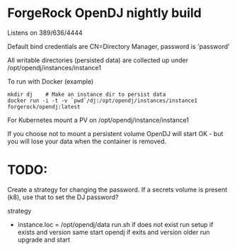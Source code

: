 # ForgeRock OpenDJ nightly build

Listens on 389/636/4444

Default bind credentials are CN=Directory Manager, password is 'password'

All writable directories (persisted data) are collected up under /opt/opendj/instances/instance1

To run with Docker (example)
```
mkdir dj    # Make an instance dir to persist data
docker run -i -t -v `pwd`/dj:/opt/opendj/instances/instance1 forgerock/opendj:latest
```

For Kubernetes mount a PV on /opt/opendj/instance/instance1

If you choose not to mount a persistent volume OpenDJ will start OK - but you will lose your data when the container is removed.


# TODO:
Create a strategy for changing the password.  If a secrets volume is present (k8), use that to set the DJ password?


strategy
- instance.loc = /opt/opendj/data
run.sh 
if does not exist 
  run setup 
 if exists and version same 
    start opendj
  if exits and version older
     run upgrade and start 
     
    
  